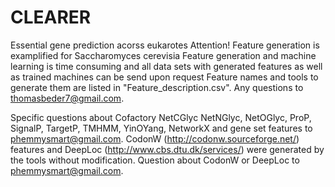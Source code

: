 # CLEARER
Essential gene prediction acorss eukarotes
Attention!
Feature generation is examplified for Saccharomyces cerevisia
Feature generation and machine learning is time consuming and all data sets with generated features as well as trained machines can be send upon request
Feature names and tools to generate them are listed in "Feature_description.csv". Any questions to thomasbeder7@gmail.com.

Specific questions about Cofactory NetCGlyc NetNGlyc, NetOGlyc, ProP, SignalP, TargetP, TMHMM, YinOYang, NetworkX and gene set features to phemmysmart@gmail.com.
CodonW (http://codonw.sourceforge.net/) features and DeepLoc (http://www.cbs.dtu.dk/services/) were generated by the tools without modification. Question about CodonW or DeepLoc to phemmysmart@gmail.com. 
